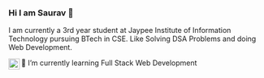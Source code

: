 ### Hi I am Saurav 👋

I am currently a 3rd year student at Jaypee Institute of Information Technology pursuing BTech in CSE.
Like Solving DSA Problems and doing Web Development.


<a href="https://www.linkedin.com/in/saurav-sharma-b454411a2/">
<img alt="Saurav LinkedIN" src="https://raw.githubusercontent.com/peterthehan/peterthehan/master/assets/linkedin.svg"style="max-width: 100%;" width="22px" align="left">
  </a>
  
  🌱 I’m currently learning Full Stack Web Development



<!--
**Saurav-bit/Saurav-bit** is a ✨ _special_ ✨ repository because its `README.md` (this file) appears on your GitHub profile.

Here are some ideas to get you started:

- 🔭 I’m currently working on ...
- 🌱 I’m currently learning ...
- 👯 I’m looking to collaborate on ...
- 🤔 I’m looking for help with ...
- 💬 Ask me about ...
- 📫 How to reach me: ...
- 😄 Pronouns: ...
- ⚡ Fun fact: ...
-->
